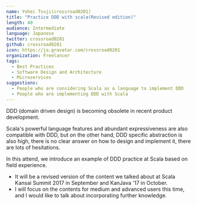 ```yaml
---
name: Yohei Tsuji(crossroad0201)
title: "Practice DDD with scala(Revised edition)"
length: 40
audience: Intermediate
language: Japanese
twitter: crossroad0201
github: crossroad0201
icon: https://ja.gravatar.com/crossroad0201
organization: Freelancer
tags:
  - Best Practices
  - Software Design and Architecture
  - Microservices
suggestions:
  - People who are considering Scala as a language to implement DDD
  - People who are implementing DDD with Scala
---
```

DDD (domain driven design) is becoming obsolete in recent product development.

Scala's powerful language features and abundant expressiveness are also compatible with DDD, but on the other
hand, DDD specific abstraction is also high, there is no clear answer on how to design and implement it, there
are lots of hesitations.

In this attend, we introduce an example of DDD practice at Scala based on field experience.

* It will be a revised version of the content we talked about at Scala Kansai Summit 2017 in September and
KanJava '17 in October.
* I will focus on the contents for medium and advanced users this time, and I would like to talk about
incorporating further knowledge.
